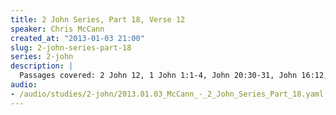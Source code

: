 ```yaml
--- 
title: 2 John Series, Part 18, Verse 12
speaker: Chris McCann
created_at: "2013-01-03 21:00"
slug: 2-john-series-part-18
series: 2-john
description: |
  Passages covered: 2 John 12, 1 John 1:1-4, John 20:30-31, John 16:12,13, Daniel 12:4,9, Mark 13:11.
audio: 
- /audio/studies/2-john/2013.01.03_McCann_-_2_John_Series_Part_18.yaml
---
```

